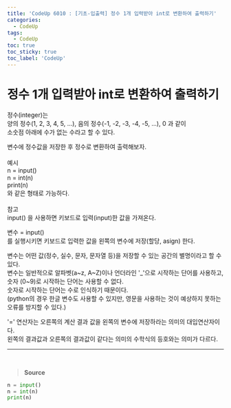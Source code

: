 ```yaml
---
title: 'CodeUp 6010 : [기초-입출력] 정수 1개 입력받아 int로 변환하여 출력하기'
categories:
  - CodeUp
tags:
  - CodeUp
toc: true
toc_sticky: true
toc_label: 'CodeUp'
---
```


# 정수 1개 입력받아 int로 변환하여 출력하기

정수(integer)는  
양의 정수(1, 2, 3, 4, 5, ...), 음의 정수(-1, -2, -3, -4, -5, ...), 0 과 같이  
소숫점 아래에 수가 없는 수라고 할 수 있다.

변수에 정수값을 저장한 후 정수로 변환하여 출력해보자.  
<br>
예시  
n = input()  
n = int(n)  
print(n)  
와 같은 형태로 가능하다.  
<br>
참고  
input() 을 사용하면 키보드로 입력(input)한 값을 가져온다.

변수 = input()  
를 실행시키면 키보드로 입력한 값을 왼쪽의 변수에 저장(할당, asign) 한다.

변수는 어떤 값(정수, 실수, 문자, 문자열 등)을 저장할 수 있는 공간의 별명이라고 할 수 있다.  
변수는 일반적으로 알파벳(a~z, A~Z)이나 언더라인 '\_'으로 시작하는 단어를 사용하고, 숫자 (0~9)로 시작하는 단어는 사용할 수 없다.  
숫자로 시작하는 단어는 수로 인식하기 때문이다.  
(python의 경우 한글 변수도 사용할 수 있지만, 영문을 사용하는 것이 예상하지 못하는 오류를 방지할 수 있다.)

'=' 연산자는 오른쪽의 계산 결과 값을 왼쪽의 변수에 저장하라는 의미의 대입연산자이다.  
왼쪽의 결과값과 오른쪽의 결과값이 같다는 의미의 수학식의 등호와는 의미가 다르다.

---

<br>

> **Source**

```python
n = input()
n = int(n)
print(n)
```
